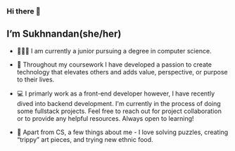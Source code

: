 ### **Hi there 👋**
## **I’m Sukhnandan(she/her)** 
 - 🧚🏻‍♂ I am currently a junior pursuing a degree in computer science. 
 
 - 🌻 Throughout my coursework I have developed a passion to create technology that elevates others and adds value, perspective, or purpose to their lives. 

 - 💻 I primarly work as a front-end developer however, I have recently dived into backend development. I'm currently in the process of doing some fullstack projects. Feel free to reach out for project collaboration or to provide any helpful resources. Always open to learning! 

 - 🤗 Apart from CS, a few things about me - I love solving puzzles, creating “trippy” art pieces, and trying new ethnic food. 

<!---
Nandan01/Nandan01 is a ✨ special ✨ repository because its `README.md` (this file) appears on your GitHub profile.
You can click the Preview link to take a look at your changes.
--->
